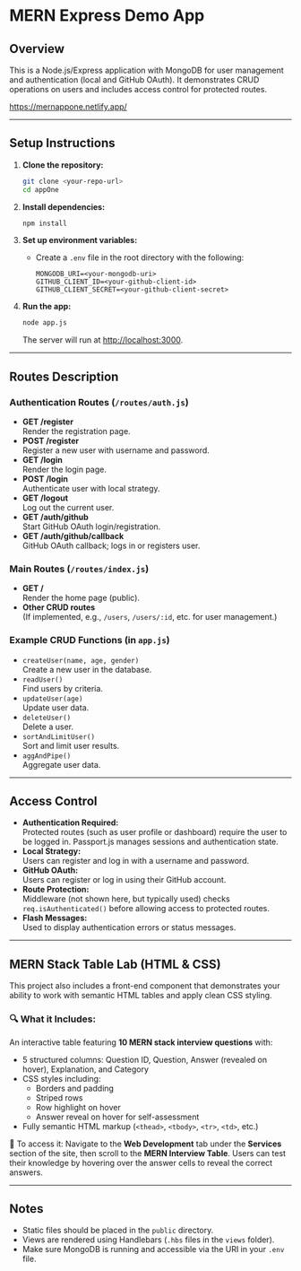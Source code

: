 # MERN Express Demo App

## Overview

This is a Node.js/Express application with MongoDB for user management and authentication (local and GitHub OAuth). It demonstrates CRUD operations on users and includes access control for protected routes.

https://mernappone.netlify.app/

---

## Setup Instructions

1. **Clone the repository:**
   ```sh
   git clone <your-repo-url>
   cd appOne
   ```

2. **Install dependencies:**
   ```sh
   npm install
   ```

3. **Set up environment variables:**
   - Create a `.env` file in the root directory with the following:
     ```
     MONGODB_URI=<your-mongodb-uri>
     GITHUB_CLIENT_ID=<your-github-client-id>
     GITHUB_CLIENT_SECRET=<your-github-client-secret>
     ```

4. **Run the app:**
   ```sh
   node app.js
   ```
   The server will run at [http://localhost:3000](http://localhost:3000).

---

## Routes Description

### Authentication Routes (`/routes/auth.js`)
- **GET /register**  
  Render the registration page.
- **POST /register**  
  Register a new user with username and password.
- **GET /login**  
  Render the login page.
- **POST /login**  
  Authenticate user with local strategy.
- **GET /logout**  
  Log out the current user.
- **GET /auth/github**  
  Start GitHub OAuth login/registration.
- **GET /auth/github/callback**  
  GitHub OAuth callback; logs in or registers user.

### Main Routes (`/routes/index.js`)
- **GET /**  
  Render the home page (public).
- **Other CRUD routes**  
  (If implemented, e.g., `/users`, `/users/:id`, etc. for user management.)

### Example CRUD Functions (in `app.js`)
- `createUser(name, age, gender)`  
  Create a new user in the database.
- `readUser()`  
  Find users by criteria.
- `updateUser(age)`  
  Update user data.
- `deleteUser()`  
  Delete a user.
- `sortAndLimitUser()`  
  Sort and limit user results.
- `aggAndPipe()`  
  Aggregate user data.

---

## Access Control

- **Authentication Required:**  
  Protected routes (such as user profile or dashboard) require the user to be logged in. Passport.js manages sessions and authentication state.
- **Local Strategy:**  
  Users can register and log in with a username and password.
- **GitHub OAuth:**  
  Users can register or log in using their GitHub account.
- **Route Protection:**  
  Middleware (not shown here, but typically used) checks `req.isAuthenticated()` before allowing access to protected routes.
- **Flash Messages:**  
  Used to display authentication errors or status messages.

---

## MERN Stack Table Lab (HTML & CSS)

This project also includes a front-end component that demonstrates your ability to work with semantic HTML tables and apply clean CSS styling.

### 🔍 What it Includes:
An interactive table featuring **10 MERN stack interview questions** with:
- 5 structured columns: Question ID, Question, Answer (revealed on hover), Explanation, and Category
- CSS styles including:
  - Borders and padding
  - Striped rows
  - Row highlight on hover
  - Answer reveal on hover for self-assessment
- Fully semantic HTML markup (`<thead>`, `<tbody>`, `<tr>`, `<td>`, etc.)

📍 To access it:
Navigate to the **Web Development** tab under the **Services** section of the site, then scroll to the **MERN Interview Table**. Users can test their knowledge by hovering over the answer cells to reveal the correct answers.

---

## Notes

- Static files should be placed in the `public` directory.
- Views are rendered using Handlebars (`.hbs` files in the `views` folder).
- Make sure MongoDB is running and accessible via the URI in your `.env` file.